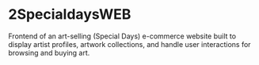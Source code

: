 # 2SpecialdaysWEB
Frontend of an art-selling (Special Days) e-commerce website built to display artist profiles, artwork collections, and handle user interactions for browsing and buying art.
